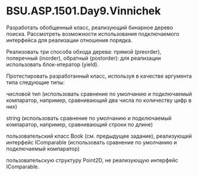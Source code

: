 # BSU.ASP.1501.Day9.Vinnichek
Разработать обобщенный класс, реализующий бинарное дерево поиска. Рассмотреть возможности использования подключаемого интерфейса для реализации отношения порядка.

Реализовать три способа обхода дерева: прямой (preorder), поперечный (inorder), обратный (postorder): для реализации использовать блок-итератор (yield).

Протестировать разработанный класс, используя в качестве аргумента типа следующие типы:

числовой тип (использовать сравнение по умолчанию и подключаемый компаратор, например, сравнивающий два числа по количеству цифр в них)

string (использовать сравнение по умолчанию и подключаемый компаратор, например, сравнивающий строки по длине)

пользовательский класс Book (см. предыдущее задание), реализующий интерфейс IComparable (использовать сравнение по умолчанию и подключаемый компаратор)

пользовательскую структуру Point2D, не реализующую интерфейс IComparable.
